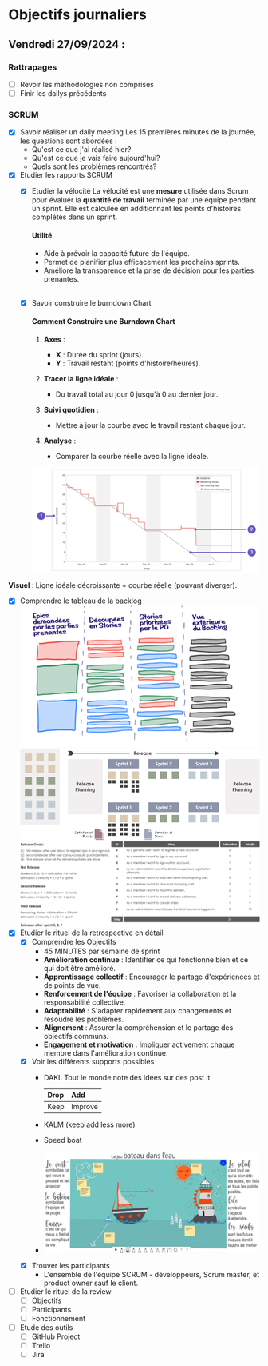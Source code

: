 # Objectifs journaliers

## Vendredi 27/09/2024 :

### Rattrapages

- [ ] Revoir les méthodologies non comprises
- [ ] Finir les dailys précédents

### SCRUM

- [x] Savoir réaliser un daily meeting
Les 15 premières minutes de la journée, les questions sont abordées :
  * Qu'est ce que j'ai réalisé hier?
  * Qu'est ce que je vais faire aujourd'hui?
  * Quels sont les problèmes rencontrés?
- [x] Etudier les rapports SCRUM
  - [x] Etudier la vélocité
      La vélocité est une **mesure** utilisée dans Scrum pour évaluer la **quantité de travail** terminée par une équipe pendant un sprint. Elle est calculée en additionnant les points d'histoires complétés dans un sprint. <br>
      #### Utilité

      * Aide à prévoir la capacité future de l'équipe.
      * Permet de planifier plus efficacement les prochains sprints.
      * Améliore la transparence et la prise de décision pour les parties prenantes.<br><br>

  - [x] Savoir construire le burndown Chart
    #### Comment Construire une Burndown Chart
        
    1. **Axes** :
        * **X** : Durée du sprint (jours).
        * **Y** : Travail restant (points d'histoire/heures).

    2. **Tracer la ligne idéale** :
        * Du travail total au jour 0 jusqu'à 0 au dernier jour.

    3. **Suivi quotidien** :
        * Mettre à jour la courbe avec le travail restant chaque jour.

    4. **Analyse** :
        * Comparer la courbe réelle avec la ligne idéale.

    ![image](/img/burndown-tutorial.png)

**Visuel** : Ligne idéale décroissante + courbe réelle (pouvant diverger).
  - [x] Comprendre le tableau de la backlog
    ![image](/img/tableau-backlog.png)
    ![image](/img/backlog-2png)
    ![image](/img/backlog-3.png)
- [x] Etudier le rituel de la retrospective en détail
  - [x] Comprendre les Objectifs
    - 45 MINUTES par semaine de sprint
    - **Amélioration continue** : Identifier ce qui fonctionne bien et ce qui doit être amélioré.
    - **Apprentissage collectif** : Encourager le partage d'expériences et de points de vue.
    - **Renforcement de l'équipe** : Favoriser la collaboration et la responsabilité collective.
    - **Adaptabilité** : S'adapter rapidement aux changements et résoudre les problèmes.
    - **Alignement** : Assurer la compréhension et le partage des objectifs communs.
    - **Engagement et motivation** : Impliquer activement chaque membre dans l'amélioration continue.
  - [x] Voir les différents supports possibles
    - DAKI:
    Tout le monde note des idées sur des post it

       | Drop | Add     |
       | ---- | ------- |
       | Keep | Improve |

    - KALM (keep add less more)

    - Speed boat 
    - ![image](/img/speed-boat.jpg)
  - [x] Trouver les participants
      - L'ensemble de l'équipe SCRUM - développeurs, Scrum master, et product owner sauf le client.
- [ ] Etudier le rituel de la review
  - [ ] Objectifs
  - [ ] Participants
  - [ ] Fonctionnement
- [ ] Etude des outils
  - [ ] GitHub Project
  - [ ] Trello
  - [ ] Jira